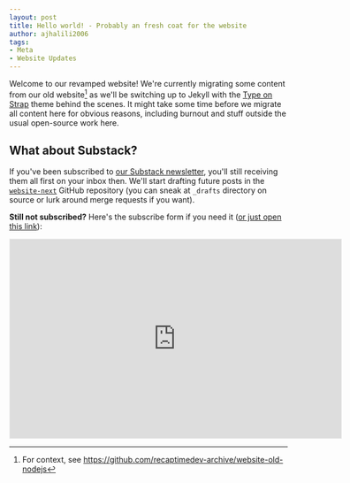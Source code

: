 ```yaml
---
layout: post
title: Hello world! - Probably an fresh coat for the website
author: ajhalili2006
tags:
- Meta
- Website Updates
---
```


Welcome to our revamped website! We're currently migrating some content from our old
website[^1] as we'll be switching up to Jekyll with the [Type on Strap](https://github.com/sylhare/Type-on-Strap)
theme behind the scenes. It might take some time before we migrate all content here for obvious reasons, including
burnout and stuff outside the usual open-source work here.

[^1]: For context, see <https://github.com/recaptimedev-archive/website-old-nodejs>

## What about Substack?

If you've been subscribed to [our Substack newsletter](https://recaptime.substack.com), you'll still receiving them all first on your
inbox then. We'll start drafting future posts in the [`website-next`](https://github.com/recaptime-dev/website-next) GitHub repository
(you can sneak at `_drafts` directory on source or lurk around merge requests if you want).

**Still not subscribed?** Here's the subscribe form if you need it ([or just open this link](https://recaptime.substack.com/subscribe)):

<iframe src="https://recaptime.substack.com/embed" width="600" height="360" style="border:1px solid #EEE; background:white;" frameborder="0" scrolling="no"></iframe>
